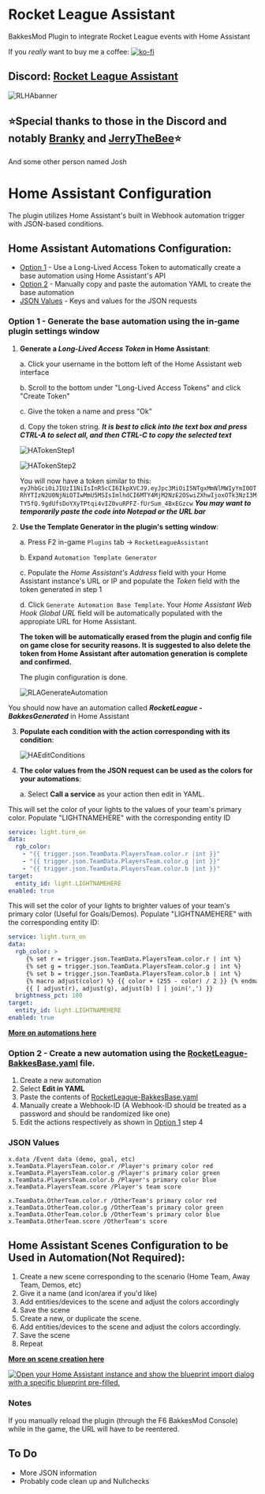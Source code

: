 # Rocket League Assistant
BakkesMod Plugin to integrate Rocket League events with Home Assistant

If you *really* want to buy me a coffee: [![ko-fi](https://ko-fi.com/img/githubbutton_sm.svg)](https://ko-fi.com/gtt1229)


## Discord: [Rocket League Assistant](https://discord.gg/8UDX9eVUFb)

![RLHAbanner](https://user-images.githubusercontent.com/23534272/175837042-8db1aea4-214a-4e69-92ab-2c4c705ffeda.png)

## ⭐Special thanks to those in the Discord and notably [Branky](https://github.com/ItsBranK) and [JerryTheBee](https://github.com/ubelhj)⭐
And some other person named Josh

# Home Assistant Configuration
The plugin utilizes Home Assistant's built in Webhook automation trigger with JSON-based conditions.

## Home Assistant Automations Configuration:

- [Option 1](#option-1---generate-the-base-automation-using-the-in-game-plugin-settings-window) - Use a Long-Lived Access Token to automatically create a base automation using Home Assistant's API
- [Option 2](#option-2---create-a-new-automation-using-the-rocketleague-bakkesbaseyaml-file) - Manually copy and paste the automation YAML to create the base automation
- [JSON Values](#json-values) - Keys and values for the JSON requests



### Option 1 - Generate the base automation using the in-game plugin settings window

1. **Generate a _Long-Lived Access Token_ in Home Assistant**:

   a. Click your username in the bottom left of the Home Assistant web interface
   
   b. Scroll to the bottom under "Long-Lived Access Tokens" and click "Create Token"
   
   c. Give the token a name and press "Ok"
   
   d. Copy the token string. ***It is best to click into the text box and press CTRL-A to select all, and then CTRL-C to copy the selected text***
	
	![HATokenStep1](https://user-images.githubusercontent.com/23534272/234130854-5aafac64-c6b8-47bc-ab5d-90625b864032.png)
    
	![HATokenStep2](https://user-images.githubusercontent.com/23534272/234130913-ce4de667-c4f3-452b-8b1e-2f70fc499f34.png)
	
   You will now have a token similar to this:
   `eyJhbGciOiJIUzI1NiIsInR5cCI6IkpXVCJ9.eyJpc3MiOiI5NTgxMmNlMWIyYmI0OTRhYTIzN2U0NjNiOTIwMmU5MSIsImlhdCI6MTY4MjM2NzE2OSwiZXhwIjoxOTk3NzI3MTY5fQ.9gdUfsDoYXyTPtqi4vIZ0vuRPFZ-fUrSum_4BxEGzcw`
   ***You may want to temporarily paste the code into Notepad or the URL bar***

2. **Use the Template Generator in the plugin's setting window**:


   a. Press F2 in-game `Plugins` tab -> `RocketLeagueAssistant`
   
   b. Expand `Automation Template Generator`
   
   c. Populate the *Home Assistant's Address* field with your Home Assistant instance's URL or IP and populate the *Token* field with the token generated in step 1
   
   d. Click `Generate Automation Base Template`. Your *Home Assistant Web Hook Global URL* field will be automatically populated with the appropiate URL for Home Assistant. 
    
   **The token will be automatically erased from the plugin and config file on game close for security reasons. It is suggested to also delete the token from Home Assistant after automation generation is complete and confirmed.**

   The plugin configuration is done.
    
   ![RLAGenerateAutomation](https://user-images.githubusercontent.com/23534272/234132236-41fd50aa-6467-49c1-b320-dde76c58b682.png)


 You should now have an automation called ***RocketLeague - BakkesGenerated*** in Home Assistant

3. **Populate each condition with the action corresponding with its condition**:

   ![HAEditConditions](https://user-images.githubusercontent.com/23534272/234131005-bc842736-7ef7-4704-ac5e-f133c3adb462.png)


4. **The color values from the JSON request can be used as the colors for your automations**:
	
	a. Select **Call a service** as your action then edit in YAML.
	
This will set the color of your lights to the values of your team's primary color. Populate "LIGHTNAMEHERE" with the corresponding entity ID
```YAML
service: light.turn_on
data:
  rgb_color:
    - "{{ trigger.json.TeamData.PlayersTeam.color.r |int }}"
    - "{{ trigger.json.TeamData.PlayersTeam.color.g |int }}"
    - "{{ trigger.json.TeamData.PlayersTeam.color.b |int }}"
target:
  entity_id: light.LIGHTNAMEHERE
enabled: true
```

This will set the color of your lights to brighter values of your team's primary color (Useful for Goals/Demos). Populate "LIGHTNAMEHERE" with the corresponding entity ID:
```YAML
service: light.turn_on
data:
  rgb_color: >
     {% set r = trigger.json.TeamData.PlayersTeam.color.r | int %}
     {% set g = trigger.json.TeamData.PlayersTeam.color.g | int %}
     {% set b = trigger.json.TeamData.PlayersTeam.color.b | int %}
     {% macro adjust(color) %} {{ color + (255 - color) / 2 }} {% endmacro %}
     {{ [ adjust(r), adjust(g), adjust(b) ] | join(',') }}
  brightness_pct: 100
target:
  entity_id: light.LIGHTNAMEHERE
enabled: true
```

[**More on automations here**](https://www.home-assistant.io/docs/automation/)	

### Option 2 - Create a new automation using the [**RocketLeague-BakkesBase.yaml**](RocketLeague-BakkesBase.yaml) file.

1. Create a new automation
2. Select **Edit in YAML**
3. Paste the contents of [RocketLeague-BakkesBase.yaml](RocketLeague-BakkesBase.yaml)
4. Manually create a Webhook-ID (A Webhook-ID should be treated as a password and should be randomized like one)
5. Edit the actions respectively as shown in [Option 1](#option-1---generate-the-base-automation-using-the-in-game-plugin-settings-window) step 4

### JSON Values

```
x.data /Event data (demo, goal, etc)
x.TeamData.PlayersTeam.color.r /Player's primary color red
x.TeamData.PlayersTeam.color.g /Player's primary color green
x.TeamData.PlayersTeam.color.b /Player's primary color blue
x.TeamData.PlayersTeam.score /Player's team score

x.TeamData.OtherTeam.color.r /OtherTeam's primary color red
x.TeamData.OtherTeam.color.g /OtherTeam's primary color green
x.TeamData.OtherTeam.color.b /OtherTeam's primary color blue
x.TeamData.OtherTeam.score /OtherTeam's score
```

## Home Assistant Scenes Configuration to be Used in Automation(Not Required):

1. Create a new scene corresponding to the scenario (Home Team, Away Team, Demos, etc)
2. Give it a name (and icon/area if you'd like)
3. Add entities/devices to the scene and adjust the colors accordingly
4. Save the scene
5. Create a new, or duplicate the scene.
6. Add entities/devices to the scene and adjust the colors accordingly.
7. Save the scene
8. Repeat

[**More on scene creation here**](https://www.home-assistant.io/integrations/scene/)

[![Open your Home Assistant instance and show the blueprint import dialog with a specific blueprint pre-filled.](https://my.home-assistant.io/badges/blueprint_import.svg)](https://my.home-assistant.io/redirect/blueprint_import/?blueprint_url=https%3A%2F%2Fgist.github.com%2FGtt1229%2Ffd0ee332ebb3f7eeddaf9f14e0ef6d36)

### Notes

If you manually reload the plugin (through the F6 BakkesMod Console) while in the game, the URL will have to be reentered.

## To Do

* More JSON information
* Probably code clean up and Nullchecks
